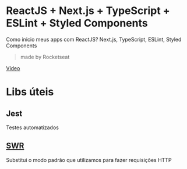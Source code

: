 # ReactJS + Next.js + TypeScript + ESLint + Styled Components

Como inicio meus apps com ReactJS? Next.js, TypeScript, ESLint, Styled Components
> made by Rocketseat

[Vídeo](https://www.youtube.com/watch?v=1nVUfZg2dSA&list=PL85ITvJ7FLohhULgUFkYBf2xcXCG6yfVV&index=5&ab_channel=Rocketseat)

# Libs úteis

## Jest

Testes automatizados


## [SWR](https://swr.vercel.app/)

Substitui o modo padrão que utilizamos para fazer requisições HTTP